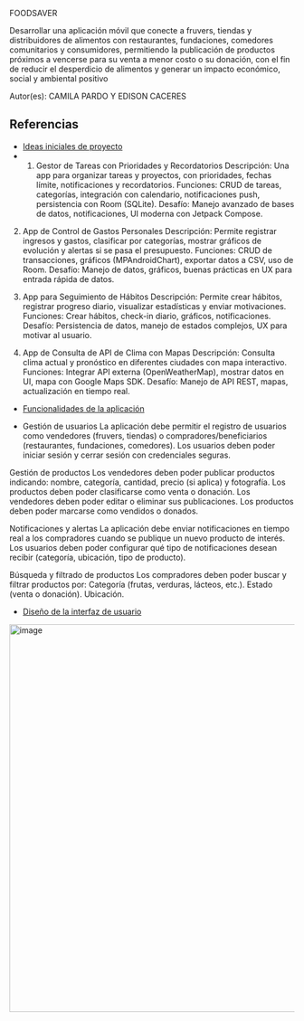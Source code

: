 FOODSAVER

Desarrollar una aplicación móvil que conecte a fruvers, tiendas y distribuidores de alimentos con restaurantes, fundaciones, comedores comunitarios y consumidores, permitiendo la publicación de productos próximos a 
vencerse para su venta a menor costo o su donación, con el fin de reducir el desperdicio de alimentos y generar un impacto económico, social y ambiental positivo

Autor(es): CAMILA PARDO Y EDISON CACERES

## Referencias

- [Ideas iniciales de proyecto](docs/ideas.md)
- 1. Gestor de Tareas con Prioridades y Recordatorios
Descripción: Una app para organizar tareas y proyectos, con prioridades, fechas límite, notificaciones y recordatorios.
Funciones: CRUD de tareas, categorías, integración con calendario, notificaciones push, persistencia con Room (SQLite).
Desafío: Manejo avanzado de bases de datos, notificaciones, UI moderna con Jetpack Compose.
2. App de Control de Gastos Personales
Descripción: Permite registrar ingresos y gastos, clasificar por categorías, mostrar gráficos de evolución y alertas si se pasa el presupuesto.
Funciones: CRUD de transacciones, gráficos (MPAndroidChart), exportar datos a CSV, uso de Room.
Desafío: Manejo de datos, gráficos, buenas prácticas en UX para entrada rápida de datos.
3. App para Seguimiento de Hábitos
Descripción: Permite crear hábitos, registrar progreso diario, visualizar estadísticas y enviar motivaciones.
Funciones: Crear hábitos, check-in diario, gráficos, notificaciones.
Desafío: Persistencia de datos, manejo de estados complejos, UX para motivar al usuario.

4. App de Consulta de API de Clima con Mapas
Descripción: Consulta clima actual y pronóstico en diferentes ciudades con mapa interactivo.
Funciones: Integrar API externa (OpenWeatherMap), mostrar datos en UI, mapa con Google Maps SDK.
Desafío: Manejo de API REST, mapas, actualización en tiempo real.

- [Funcionalidades de la aplicación](docs/funcionalidades.md)

- Gestión de usuarios
La aplicación debe permitir el registro de usuarios como vendedores (fruvers, tiendas) o compradores/beneficiarios (restaurantes, fundaciones, comedores).
Los usuarios deben poder iniciar sesión y cerrar sesión con credenciales seguras.

Gestión de productos
Los vendedores deben poder publicar productos indicando: nombre, categoría, cantidad, precio (si aplica) y fotografía.
Los productos deben poder clasificarse como venta o donación.
Los vendedores deben poder editar o eliminar sus publicaciones.
Los productos deben poder marcarse como vendidos o donados.

Notificaciones y alertas
La aplicación debe enviar notificaciones en tiempo real a los compradores cuando se publique un nuevo producto de interés.
Los usuarios deben poder configurar qué tipo de notificaciones desean recibir (categoría, ubicación, tipo de producto).

Búsqueda y filtrado de productos
Los compradores deben poder buscar y filtrar productos por:
Categoría (frutas, verduras, lácteos, etc.).
Estado (venta o donación).
Ubicación.

- [Diseño de la interfaz de usuario](docs/ui.md)

<img width="508" height="686" alt="image" src="https://github.com/user-attachments/assets/ec05aee1-61d8-4797-80cd-e27c7e6e851b" />


